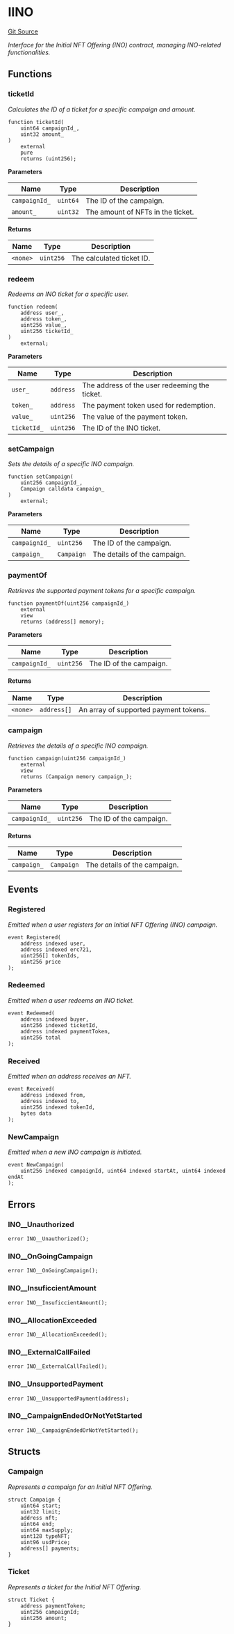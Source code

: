 # IINO
[Git Source](https://github.com/ContractLabs/foundry-bountykinds-contract/blob/67e6855d3beabdf242cc0b51d9e53b087a5235b9/src/interfaces/IINO.sol)

*Interface for the Initial NFT Offering (INO) contract, managing
INO-related functionalities.*


## Functions
### ticketId

*Calculates the ID of a ticket for a specific campaign and amount.*


```solidity
function ticketId(
    uint64 campaignId_,
    uint32 amount_
)
    external
    pure
    returns (uint256);
```
**Parameters**

|Name|Type|Description|
|----|----|-----------|
|`campaignId_`|`uint64`|The ID of the campaign.|
|`amount_`|`uint32`|The amount of NFTs in the ticket.|

**Returns**

|Name|Type|Description|
|----|----|-----------|
|`<none>`|`uint256`|The calculated ticket ID.|


### redeem

*Redeems an INO ticket for a specific user.*


```solidity
function redeem(
    address user_,
    address token_,
    uint256 value_,
    uint256 ticketId_
)
    external;
```
**Parameters**

|Name|Type|Description|
|----|----|-----------|
|`user_`|`address`|The address of the user redeeming the ticket.|
|`token_`|`address`|The payment token used for redemption.|
|`value_`|`uint256`|The value of the payment token.|
|`ticketId_`|`uint256`|The ID of the INO ticket.|


### setCampaign

*Sets the details of a specific INO campaign.*


```solidity
function setCampaign(
    uint256 campaignId_,
    Campaign calldata campaign_
)
    external;
```
**Parameters**

|Name|Type|Description|
|----|----|-----------|
|`campaignId_`|`uint256`|The ID of the campaign.|
|`campaign_`|`Campaign`|The details of the campaign.|


### paymentOf

*Retrieves the supported payment tokens for a specific campaign.*


```solidity
function paymentOf(uint256 campaignId_)
    external
    view
    returns (address[] memory);
```
**Parameters**

|Name|Type|Description|
|----|----|-----------|
|`campaignId_`|`uint256`|The ID of the campaign.|

**Returns**

|Name|Type|Description|
|----|----|-----------|
|`<none>`|`address[]`|An array of supported payment tokens.|


### campaign

*Retrieves the details of a specific INO campaign.*


```solidity
function campaign(uint256 campaignId_)
    external
    view
    returns (Campaign memory campaign_);
```
**Parameters**

|Name|Type|Description|
|----|----|-----------|
|`campaignId_`|`uint256`|The ID of the campaign.|

**Returns**

|Name|Type|Description|
|----|----|-----------|
|`campaign_`|`Campaign`|The details of the campaign.|


## Events
### Registered
*Emitted when a user registers for an Initial NFT Offering (INO)
campaign.*


```solidity
event Registered(
    address indexed user,
    address indexed erc721,
    uint256[] tokenIds,
    uint256 price
);
```

### Redeemed
*Emitted when a user redeems an INO ticket.*


```solidity
event Redeemed(
    address indexed buyer,
    uint256 indexed ticketId,
    address indexed paymentToken,
    uint256 total
);
```

### Received
*Emitted when an address receives an NFT.*


```solidity
event Received(
    address indexed from,
    address indexed to,
    uint256 indexed tokenId,
    bytes data
);
```

### NewCampaign
*Emitted when a new INO campaign is initiated.*


```solidity
event NewCampaign(
    uint256 indexed campaignId, uint64 indexed startAt, uint64 indexed endAt
);
```

## Errors
### INO__Unauthorized

```solidity
error INO__Unauthorized();
```

### INO__OnGoingCampaign

```solidity
error INO__OnGoingCampaign();
```

### INO__InsuficcientAmount

```solidity
error INO__InsuficcientAmount();
```

### INO__AllocationExceeded

```solidity
error INO__AllocationExceeded();
```

### INO__ExternalCallFailed

```solidity
error INO__ExternalCallFailed();
```

### INO__UnsupportedPayment

```solidity
error INO__UnsupportedPayment(address);
```

### INO__CampaignEndedOrNotYetStarted

```solidity
error INO__CampaignEndedOrNotYetStarted();
```

## Structs
### Campaign
*Represents a campaign for an Initial NFT Offering.*


```solidity
struct Campaign {
    uint64 start;
    uint32 limit;
    address nft;
    uint64 end;
    uint64 maxSupply;
    uint128 typeNFT;
    uint96 usdPrice;
    address[] payments;
}
```

### Ticket
*Represents a ticket for the Initial NFT Offering.*


```solidity
struct Ticket {
    address paymentToken;
    uint256 campaignId;
    uint256 amount;
}
```

